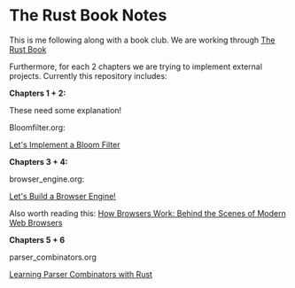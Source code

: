 # The Rust Book Notes

This is me following along with a book club. 
We are working through [The Rust Book](https://doc.rust-lang.org/stable/book/title-page.html)

Furthermore, for each 2 chapters we are trying to implement external projects.
Currently this repository includes:

**Chapters 1 + 2:**

These need some explanation!

Bloomfilter.org: 

[Let's Implement a Bloom Filter](https://onatm.dev/2020/08/10/let-s-implement-a-bloom-filter/)

**Chapters 3 + 4:**

browser_engine.org:

[Let's Build a Browser Engine!](https://limpet.net/mbrubeck/2014/08/08/toy-layout-engine-1.html)

Also worth reading this: [How Browsers Work: Behind the Scenes of Modern Web Browsers](https://www.html5rocks.com/en/tutorials/internals/howbrowserswork/)

**Chapters 5 + 6**

parser_combinators.org

[Learning Parser Combinators with Rust](https://bodil.lol/parser-combinators/)
